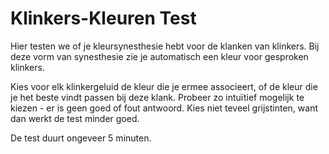 # Klinkers-Kleuren Test

Hier testen we of je kleursynesthesie hebt voor de klanken van klinkers. Bij deze vorm van synesthesie zie je automatisch een kleur 
voor gesproken klinkers. 

Kies voor elk klinkergeluid de kleur die je ermee associeert, of de kleur die je het beste vindt passen bij deze klank. 
Probeer zo intuïtief mogelijk te kiezen - er is geen goed of fout antwoord. Kies niet teveel grijstinten, want dan werkt de test minder goed.

De test duurt ongeveer 5 minuten.

<nextbutton />
